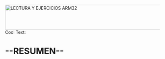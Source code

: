 <a href="https://es.cooltext.com"><img src="https://images.cooltext.com/5474898.png" width="863" height="82" alt="LECTURA Y EJERCICIOS ARM32" /></a>
<a href="http://es.cooltext.com" target="_top"><img src="https://cooltext.com/images/ct_pixel.gif" width="80" height="15" alt="Cool Text: Generador de Logotipos y Gráficos." border="0" /></a>

# --RESUMEN--

